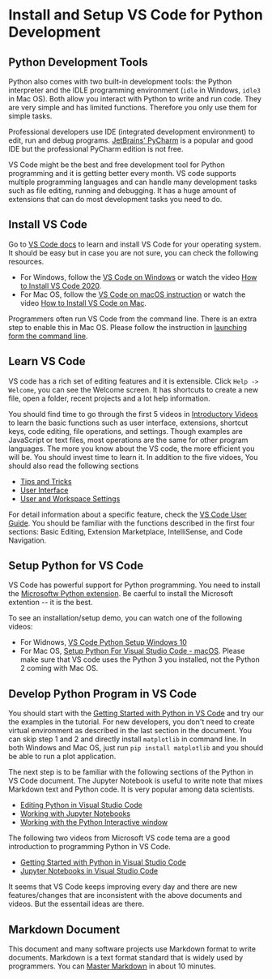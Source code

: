 # Install and Setup VS Code for Python Development

## Python Development Tools

Python also comes with two built-in development tools: the Python interpreter and the IDLE programming environment (`idle` in Windows, `idle3` in Mac OS). Both allow you interact with Python to write and run code. They are very simple and has limited functions. Therefore you only use them for simple tasks.

Professional developers use IDE (integrated development environment) to edit, run and debug programs. [JetBrains' PyCharm](https://www.jetbrains.com/pycharm/) is a popular and good IDE but the professional PyCharm edition is not free.

VS Code might be the best and free development tool for Python programming and it is getting better every month. VS code supports multiple programming languages and can handle many development tasks such as file editing, running and debugging. It has a huge amount of extensions that can do most development tasks you need to do.

## Install VS Code

Go to [VS Code docs](https://code.visualstudio.com/docs) to learn and install VS Code for your operating system. It should be easy but in case you are not sure, you can check the following resources.

- For Windows, follow the [VS Code on Windows](https://code.visualstudio.com/docs/setup/windows) or watch the video [How to Install VS Code 2020](https://youtu.be/7yLXtkSsRKE).
- For Mac OS, follow the [VS Code on macOS instruction](https://code.visualstudio.com/docs/setup/mac) or watch the video [How to Install VS Code on Mac](https://youtu.be/IATbkNl8qng).

Programmers often run VS Code from the command line. There is an extra step to enable this in Mac OS. Please follow the instruction in [launching form the command line](https://code.visualstudio.com/docs/setup/mac#_launching-from-the-command-line).

## Learn VS Code

VS code has a rich set of editing features and it is extensible. Click `Help -> Welcome`, you can see the Welcome screen. It has shortcuts to create a new file, open a folder, recent projects and a lot help information.

You should find time to go through the first 5 videos in [Introductory Videos](https://code.visualstudio.com/docs/getstarted/introvideos) to learn the basic functions such as user interface, extensions, shortcut keys, code editing, file operations, and settings. Though examples are JavaScript or text files, most operations are the same for other program languages. The more you know about the VS code, the more efficient you will be. You should invest time to learn it. In addition to the five vidoes, You should also read the following sections

- [Tips and Tricks](https://code.visualstudio.com/docs/getstarted/tips-and-tricks)
- [User Interface](https://code.visualstudio.com/docs/getstarted/userinterface)
- [User and Workspace Settings](https://code.visualstudio.com/docs/getstarted/settings)

For detail information about a specific feature, check the [VS Code User Guide](https://code.visualstudio.com/docs/editor/codebasics). You should be familiar with the functions described in the first four sections: Basic Editing, Extension Marketplace, IntelliSense, and Code Navigation.

## Setup Python for VS Code

VS Code has powerful support for Python programming. You need to install the [Microsoftw Python extension](https://marketplace.visualstudio.com/items?itemName=ms-python.python). Be caerful to install the Microsoft extention -- it is the best.

To see an installation/setup demo, you can watch one of the following videos:

- For Widnows, [VS Code Python Setup Windows 10](https://youtu.be/Jd4trL90HSw)
- For Mac OS, [Setup Python For Visual Studio Code - macOS](https://youtu.be/veJvQ88ULOM). Please make sure that VS code uses the Python 3 you installed, not the Python 2 coming with Mac OS.

## Develop Python Program in VS Code

You should start with the [Getting Started with Python in VS Code](https://code.visualstudio.com/docs/python/python-tutorial) and try our the examples in the tutorial. For new developers, you don't need to create virtual environment as described in the last section in the document. You can skip step 1 and 2 and directly install `matplotlib` in command line. In both Windows and Mac OS, just run `pip install matplotlib` and you should be able to run a plot application.

The next step is to be familiar with the following sections of the Python in VS Code document. The Jupyter Notebook is useful to write note that mixes Markdown text and Python code. It is very popular among data scientists.

- [Editing Python in Visual Studio Code](https://code.visualstudio.com/docs/python/editing)
- [Working with Jupyter Notebooks](https://code.visualstudio.com/docs/python/jupyter-support)
- [Working with the Python Interactive window](https://code.visualstudio.com/docs/python/jupyter-support-py)

The following two videos from Microsoft VS code tema are a good introduction to programming Python in VS Code.

- [Getting Started with Python in Visual Studio Code](https://channel9.msdn.com/Shows/Visual-Studio-Toolbox/Getting-Started-with-Python-in-Visual-Studio-Code)
- [Jupyter Notebooks in Visual Studio Code](https://channel9.msdn.com/Shows/Visual-Studio-Toolbox/Jupyter-Notebooks-in-Visual-Studio-Code)

It seems that VS Code keeps improving every day and there are new features/changes that are inconsistent with the above documents and videos. But the essentail ideas are there.

## Markdown Document

This document and many software projects use Markdown format to write documents. Markdown is a text format standard that is widely used by programmers. You can [Master Markdown](https://guides.github.com/features/mastering-markdown/) in about 10 minutes.
